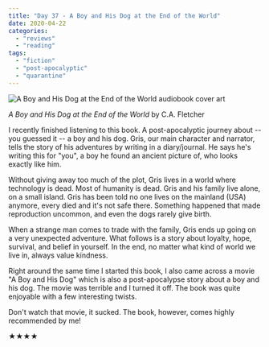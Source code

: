 ```yaml
---
title: "Day 37 - A Boy and His Dog at the End of the World"
date: 2020-04-22
categories: 
  - "reviews"
  - "reading"
tags: 
  - "fiction"
  - "post-apocalyptic"
  - "quarantine"
---
```


![A Boy and His Dog at the End of the World audiobook cover art](images/51NE8Q+KNOL._SL500_.jpg)

_A Boy and His Dog at the End of the World_ by C.A. Fletcher

I recently finished listening to this book. A post-apocalyptic journey about -- you guessed it -- a boy and his dog. Gris, our main character and narrator, tells the story of his adventures by writing in a diary/journal. He says he's writing this for "you", a boy he found an ancient picture of, who looks exactly like him.

Without giving away too much of the plot, Gris lives in a world where technology is dead. Most of humanity is dead. Gris and his family live alone, on a small island. Gris has been told no one lives on the mainland (USA) anymore, every died and it's not safe there. Something happened that made reproduction uncommon, and even the dogs rarely give birth.

When a strange man comes to trade with the family, Gris ends up going on a very unexpected adventure. What follows is a story about loyalty, hope, survival, and belief in yourself. In the end, no matter what kind of world we live in, always value kindness.

Right around the same time I started this book, I also came across a movie "A Boy and His Dog" which is also a post-apocalypse story about a boy and his dog. The movie was terrible and I turned it off. The book was quite enjoyable with a few interesting twists.

Don't watch that movie, it sucked. The book, however, comes highly recommended by me!

★★★★
